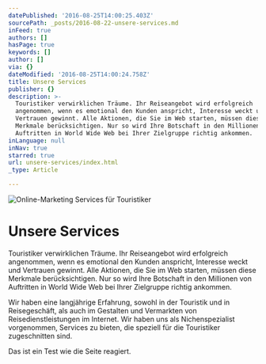 ```yaml
---
datePublished: '2016-08-25T14:00:25.403Z'
sourcePath: _posts/2016-08-22-unsere-services.md
inFeed: true
authors: []
hasPage: true
keywords: []
author: []
via: {}
dateModified: '2016-08-25T14:00:24.758Z'
title: Unsere Services
publisher: {}
description: >-
  Touristiker verwirklichen Träume. Ihr Reiseangebot wird erfolgreich
  angenommen, wenn es emotional den Kunden anspricht, Interesse weckt und
  Vertrauen gewinnt. Alle Aktionen, die Sie im Web starten, müssen diese
  Merkmale berücksichtigen. Nur so wird Ihre Botschaft in den Millionen von
  Auftritten in World Wide Web bei Ihrer Zielgruppe richtig ankommen.
inLanguage: null
inNav: true
starred: true
url: unsere-services/index.html
_type: Article

---
```

![Online-Marketing Services für Touristiker](https://the-grid-user-content.s3-us-west-2.amazonaws.com/d23ba323-1ca7-4234-b4fc-10f5eaa92b70.jpg)

# Unsere Services

Touristiker verwirklichen Träume. Ihr Reiseangebot wird erfolgreich angenommen, wenn es emotional den Kunden anspricht, Interesse weckt und Vertrauen gewinnt. Alle Aktionen, die Sie im Web starten, müssen diese Merkmale berücksichtigen. Nur so wird Ihre Botschaft in den Millionen von Auftritten in World Wide Web bei Ihrer Zielgruppe richtig ankommen.

Wir haben eine langjährige Erfahrung, sowohl in der Touristik und in Reisegeschäft, als auch im Gestalten und Vermarkten von Reisedienstleistungen im Internet. Wir haben uns als Nichenspezialist vorgenommen, Services zu bieten, die speziell für die Touristiker zugeschnitten sind.

Das ist ein Test wie die Seite reagiert.